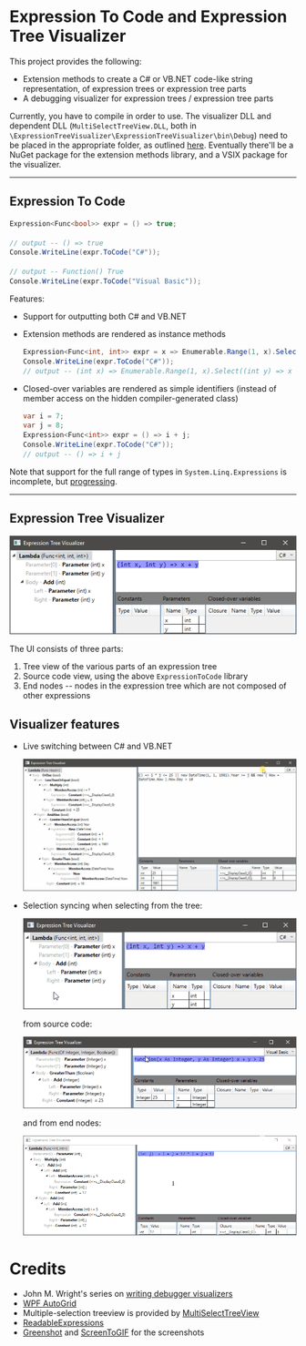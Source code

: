 # Expression To Code and Expression Tree Visualizer
This project provides the following:

* Extension methods to create a C# or VB.NET code-like string representation, of expression trees or expression tree parts
* A debugging visualizer for expression trees / expression tree parts

Currently, you have to compile in order to use. The visualizer DLL and dependent DLL (`MultiSelectTreeView.DLL`, both in `\ExpressionTreeVisualizer\ExpressionTreeVisualizer\bin\Debug`) need to be placed in the appropriate folder, as outlined [here](https://docs.microsoft.com/en-us/visualstudio/debugger/how-to-install-a-visualizer?view=vs-2017). Eventually there'll be a NuGet package for the extension methods library, and a VSIX package for the visualizer.

---

## Expression To Code
```csharp
Expression<Func<bool>> expr = () => true;

// output -- () => true
Console.WriteLine(expr.ToCode("C#")); 

// output -- Function() True
Console.WriteLine(expr.ToCode("Visual Basic"));
```

Features:

* Support for outputting both C# and VB.NET
* Extension methods are rendered as instance methods

    ```csharp
    Expression<Func<int, int>> expr = x => Enumerable.Range(1, x).Select(y => x * y).Count();
    Console.WriteLine(expr.ToCode("C#"));
    // output -- (int x) => Enumerable.Range(1, x).Select((int y) => x * y).Count()
    ```

* Closed-over variables are rendered as simple identifiers (instead of member access on the hidden compiler-generated class)

    ```csharp
    var i = 7;
    var j = 8;
    Expression<Func<int>> expr = () => i + j;
    Console.WriteLine(expr.ToCode("C#"));
    // output -- () => i + j
    ```

Note that support for the full range of types in `System.Linq.Expressions` is incomplete, but [progressing](https://github.com/zspitz/ExpressionToCode/issues/32).

---

## Expression Tree Visualizer

![Screenshot](screenshot-01.png)

The UI consists of three parts:

1. Tree view of the various parts of an expression tree
2. Source code view, using the above `ExpressionToCode` library
3. End nodes -- nodes in the expression tree which are not composed of other expressions

## Visualizer features

* Live switching between C# and VB.NET

    ![Language switch](language-switch.gif)
    
* Selection syncing when selecting from the tree:

  ![Selection sync from tree](sync-from-tree.gif)

  from source code:

  ![Selection sync from source code](sync-from-code.gif)

  and from end nodes:

  ![Selection sync from end nodes](sync-from-endnodes.gif)

# Credits

* John M. Wright's series on [writing debugger visualizers](https://wrightfully.com/writing-a-readonly-debugger-visualizer)
* [WPF AutoGrid](https://github.com/carbonrobot/wpf-autogrid)
* Multiple-selection treeview is provided by [MultiSelectTreeView](https://github.com/ygoe/MultiSelectTreeView)
* [ReadableExpressions](https://github.com/agileobjects/ReadableExpressions)
* [Greenshot](https://getgreenshot.org/) and [ScreenToGIF](https://www.screentogif.com/) for the screenshots
